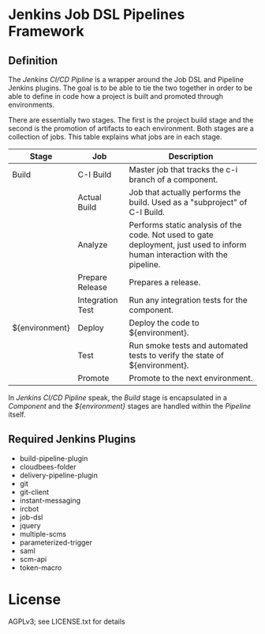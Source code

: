 # Jenkins Job DSL Pipelines Framework

## Definition

The *Jenkins CI/CD Pipline* is a wrapper around the Job DSL and Pipeline Jenkins plugins. The goal is to be able to tie the two together in order to be able to define in code how a project is built and promoted through environments.

There are essentially two stages. The first is the project build stage and the second is the promotion of artifacts to each environment. Both stages are a collection of jobs. This table explains what jobs are in each stage.

| Stage          | Job              | Description
| -------------- | ---------------- | -----------
| Build          | C-I Build        | Master job that tracks the c-i branch of a component.
|                | Actual Build     | Job that actually performs the build. Used as a "subproject" of C-I Build.
|                | Analyze          | Performs static analysis of the code. Not used to gate deployment, just used to inform human interaction with the pipeline.
|                | Prepare Release  | Prepares a release.
|                | Integration Test | Run any integration tests for the component.
| ${environment} | Deploy           | Deploy the code to ${environment}.
|                | Test             | Run smoke tests and automated tests to verify the state of ${environment}.
|                | Promote          | Promote to the next environment.

In *Jenkins CI/CD Pipline* speak, the *Build* stage is encapsulated in a *Component* and the *${environment}* stages are handled within the *Pipeline* itself.

## Required Jenkins Plugins
- build-pipeline-plugin
- cloudbees-folder
- delivery-pipeline-plugin
- git
- git-client
- instant-messaging
- ircbot
- job-dsl
- jquery
- multiple-scms
- parameterized-trigger
- saml
- scm-api
- token-macro

# License
AGPLv3; see LICENSE.txt for details
